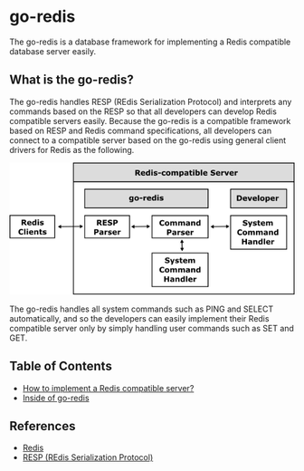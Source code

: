 # go-redis

The go-redis is a database framework for implementing a Redis compatible database server easily.

## What is the go-redis?

The go-redis handles RESP (REdis Serialization Protocol) and interprets any commands based on the RESP so that all developers can develop Redis compatible servers easily. Because the go-redis is a compatible framework based on RESP and Redis command specifications, all developers can connect to a compatible server based on the go-redis using general client drivers for Redis as the following.

![](img/framework.png)

The go-redis handles all system commands such as PING and SELECT automatically, and so the developers can easily implement their Redis compatible server only by simply handling user commands such as SET and GET.

## Table of Contents

- [How to implement a Redis compatible server?](server_impl.md)
- [Inside of go-redis](server_inside.md)

## References

- [Redis](https://redis.io)
- [RESP (REdis Serialization Protocol)](https://github.com/cybergarage/go-redis.git)
